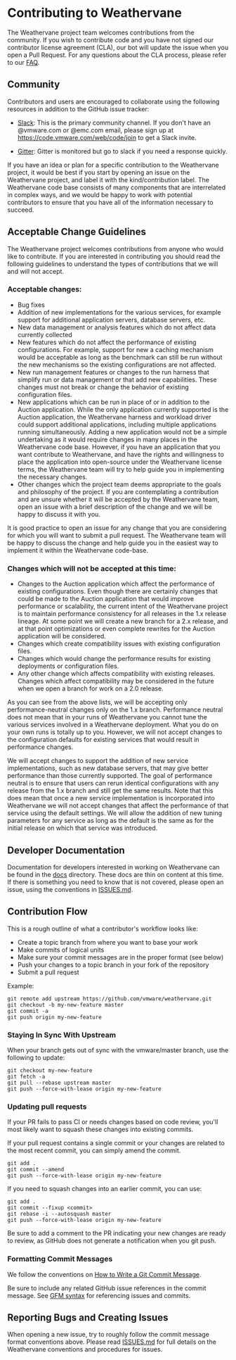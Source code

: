 # Contributing to Weathervane

The Weathervane project team welcomes contributions from the community. If you wish to contribute code and you have not
signed our contributor license agreement (CLA), our bot will update the issue when you open a Pull Request. For any
questions about the CLA process, please refer to our [FAQ](https://cla.vmware.com/faq).

## Community

Contributors and users are encouraged to collaborate using the following resources in addition to the GitHub issue tracker:

- [Slack](https://vmwarecode.slack.com/messages/weathervane): This is the primary community channel. If you don't have an @vmware.com or @emc.com email, please sign up at https://code.vmware.com/web/code/join to get a Slack invite.

- [Gitter](https://gitter.im/vmware/vic): Gitter is monitored but go to slack if you need a response quickly.

If you have an idea or plan for a specific contribution to the Weathervane project, it would be best if you start by opening an issue on the Weathervane project, and label it with the kind/contribution label.  The Weathervane code base consists of many components that are interrelated in complex ways, and we would be happy to work with potential contributors to ensure that you have all of the information necessary to succeed.

## Acceptable Change Guidelines

The Weathervane project welcomes contributions from anyone who would like to contribute.  If you are interested in contributing you should read the following guidelines to understand the types of contributions that we will and will not accept.

### Acceptable changes:

* Bug fixes 
* Addition of new implementations for the various services, for example support for additional application servers, database servers, etc.
* New data management or analysis features which do not affect data currently collected
* New features which do not affect the performance of existing configurations.  For example, support for new a caching mechanism would be acceptable as long as the benchmark can still be run without the new mechanisms so the existing configurations are not affected.
* New run management features or changes to the run harness that simplify run or data management or that add new capabilities.  These changes must not break or change the behavior of existing configuration files.
* New applications which can be run in place of or in addition to the Auction application.  While the only application currently supported is the Auction application, the Weathervane harness and workload driver could support additional applications, including multiple applications running simultaneously.  Adding a new application would not be a simple undertaking as it would require changes in many places in the Weathervane code base.  However, if you have an application that you want contribute to Weathervane, and have the rights and willingness to place the application into open-source under the Weathervane license terms, the Weathervane team will try to help guide you in implementing the necessary changes.
* Other changes which the project team deems appropriate to the goals and philosophy of the project.  If you are contemplating a contribution and are unsure whether it will be accepted by the Weathervane team,  open an issue with a brief description of the change and we will be happy to discuss it with you.

It is good practice to open an issue for any change that you are considering for which you will want to submit a pull request.  The Weathervane team will be happy to discuss the change and help guide you in the easiest way to implement it within the Weathervane code-base.

### Changes which will not be accepted at this time:

* Changes to the Auction application which affect the performance of existing configurations.  Even though there are certainly changes that could be made to the Auction application that would improve performance or scalability, the current intent of the Weathervane project is to maintain performance consistency for all releases in the 1.x release lineage.  At some point we will create a new branch for a 2.x release, and at that point optimizations  or even complete rewrites for the Auction application will be considered.  
* Changes which create compatibility issues with existing configuration files.
* Changes which would change the performance results for existing deployments or configuration files.
* Any other change which affects compatibility with existing releases. Changes which affect compatibility may be considered in the future when we open a branch for work on a 2.0 release.

As you can see from the above lists, we will be accepting only performance-neutral changes only on the 1.x branch. Performance neutral does not mean that in your runs of Weathervane you cannot tune the various services involved in a Weathervane deployment.  What you do on your own runs is totally up to you.  However, we will not accept changes to the configuration defaults for existing services that would result in performance changes.  

We will accept changes to support the addition of new service implementations, such as new database servers, that may give better performance than those currently supported. The goal of performance neutral is to ensure that users can rerun identical configurations with any release from the 1.x branch and still get the same results.  Note that this does mean that once a new service implementation is incorporated into Weathervane we will not accept changes that affect the performance of that service using the default settings.  We will allow the addition of new tuning parameters for any service as long as the default is the same as for the initial release on which that service was introduced.

## Developer Documentation

Documentation for developers interested in working on Weathervane can be found in the [docs](docs) directory.  These docs are thin on content at this time.  If there is something you need to know that is not covered, please open an issue, using the conventions in [ISSUES.md](ISSUES.md).

## Contribution Flow

This is a rough outline of what a contributor's workflow looks like:

- Create a topic branch from where you want to base your work
- Make commits of logical units
- Make sure your commit messages are in the proper format (see below)
- Push your changes to a topic branch in your fork of the repository
- Submit a pull request

Example:

``` shell
git remote add upstream https://github.com/vmware/weathervane.git
git checkout -b my-new-feature master
git commit -a
git push origin my-new-feature
```

### Staying In Sync With Upstream

When your branch gets out of sync with the vmware/master branch, use the following to update:

``` shell
git checkout my-new-feature
git fetch -a
git pull --rebase upstream master
git push --force-with-lease origin my-new-feature
```

### Updating pull requests

If your PR fails to pass CI or needs changes based on code review, you'll most likely want to squash these changes into
existing commits.

If your pull request contains a single commit or your changes are related to the most recent commit, you can simply
amend the commit.

``` shell
git add .
git commit --amend
git push --force-with-lease origin my-new-feature
```

If you need to squash changes into an earlier commit, you can use:

``` shell
git add .
git commit --fixup <commit>
git rebase -i --autosquash master
git push --force-with-lease origin my-new-feature
```

Be sure to add a comment to the PR indicating your new changes are ready to review, as GitHub does not generate a
notification when you git push.

### Formatting Commit Messages

We follow the conventions on [How to Write a Git Commit Message](http://chris.beams.io/posts/git-commit/).

Be sure to include any related GitHub issue references in the commit message.  See
[GFM syntax](https://guides.github.com/features/mastering-markdown/#GitHub-flavored-markdown) for referencing issues
and commits.

## Reporting Bugs and Creating Issues

When opening a new issue, try to roughly follow the commit message format conventions above.  Please read [ISSUES.md](ISSUES.md) for full details on the Weathervane conventions and procedures for issues.

